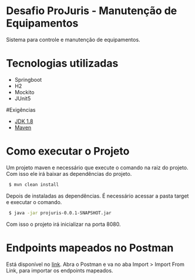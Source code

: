 # Desafio ProJuris - Manutenção de Equipamentos
Sistema para controle e manutenção de equipamentos.

# Tecnologias utilizadas
- Springboot
- H2
- Mockito
- JUnit5

#Exigências
 - [JDK 1.8](http://www.oracle.com/technetwork/java/javase/downloads/jdk8-downloads-2133151.html)
 - [Maven](https://maven.apache.org)


# Como executar o Projeto
Um projeto maven e necessário que execute o comando na raiz do projeto. 
Com isso ele irá baixar as dependências do projeto.
 
```sh
 $ mvn clean install
```
Depois de instaladas as dependências. É necessário acessar a pasta target 
e executar o comando.

```sh
 $ java -jar projuris-0.0.1-SNAPSHOT.jar
```
Com isso o projeto irá inicializar na porta 8080.

# Endpoints mapeados no Postman
Está disponível no [link](https://www.postman.com/collections/082faec2ee41c942cca3).
Abra o Postman e va no aba Import > Import From Link, para importar os endpoints mapeados.
